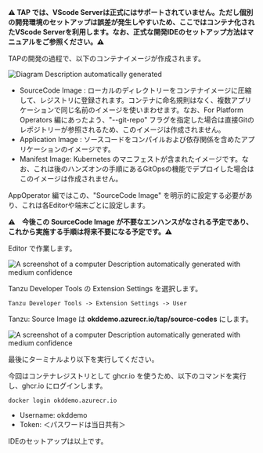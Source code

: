 
**⚠️ TAP では、VScode
Serverは正式にはサポートされていません。ただし個別の開発環境のセットアップは誤差が発生しやすいため、ここではコンテナ化されたVScode
Serverを利用します。なお、正式な開発IDEのセットアップ方法はマニュアルをご参照ください。⚠️**

TAPの開発の過程で、以下のコンテナイメージが作成されます。

![Diagram Description automatically
generated](../media/image37.png)

-   SourceCode Image :
    ローカルのディレクトリーをコンテナイメージに圧縮して、レジストリに登録されます。コンテナに命名規則はなく、複数アプリケーションで同じ名前のイメージを使いまわせます。なお、For
    Platform Operators 編にあったよう、"\--git-repo"
    フラグを指定した場合は直接Gitのレポジトリーが参照されるため、このイメージは作成されません。
-   Application Image :
    ソースコードをコンパイルおよび依存関係を含めたアプリケーションのイメージです。
-   Manifest Image: Kubernetes
    のマニフェストが含まれたイメージです。なお、これは後のハンズオンの手順にあるGitOpsの機能でデプロイした場合はこのイメージは作成されません。

AppOperator 編ではこの、"SourceCode Image"
を明示的に設定する必要があり、これは各Editorや端末ごとに設定します。

**⚠️　今後この SourceCode Image
が不要なエンハンスがなされる予定であり、これから実施する手順は将来不要になる予定です。⚠️**

Editor で作業します。

![A screenshot of a computer Description automatically generated with
medium confidence](../media/image38.png)

Tanzu Developer Tools の Extension Settings を選択します。
```
Tanzu Developer Tools -> Extension Settings -> User
```
Tanzu: Source Image は  **okddemo.azurecr.io/tap/source-codes**
にします。

![A screenshot of a computer Description automatically generated with
medium confidence](../media/image39.png)

最後にターミナルより以下を実行してください。

今回はコンテナレジストリとして ghcr.io
を使うため、以下のコマンドを実行し、ghcr.io にログインします。

```execute
docker login okddemo.azurecr.io
```

- Username: okddemo
- Token: ＜パスワードは当日共有＞

IDEのセットアップは以上です。
